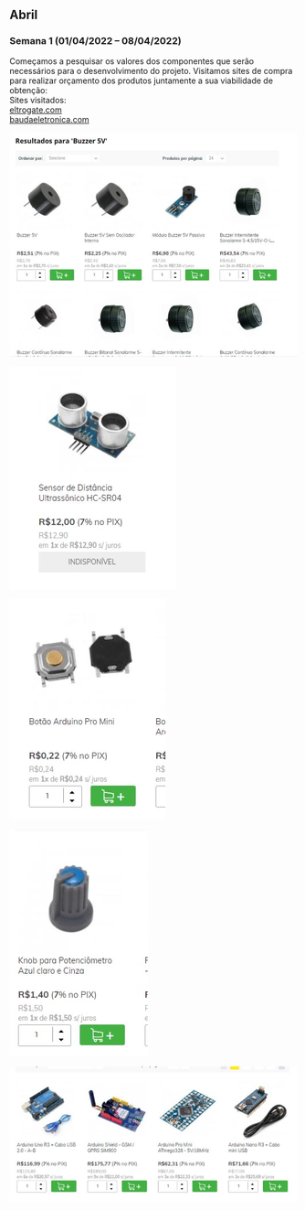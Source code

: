 ## Abril
### Semana 1 (01/04/2022 – 08/04/2022)
Começamos a pesquisar os valores dos componentes que serão necessários para o desenvolvimento do projeto. Visitamos sites de compra para realizar orçamento dos produtos juntamente a sua viabilidade de obtenção:  
Sites visitados:  
[eltrogate.com](https://www.eletrogate.com/?gclid=EAIaIQobChMI5_zwpY3X9gIVkoKRCh243QlEEAAYAiAAEgKD3_D_BwE)  
[baudaeletronica.com](https://www.baudaeletronica.com.br/arduino?gclid=EAIaIQobChMI5_zwpY3X9gIVkoKRCh243QlEEAAYASAAEgJO1PD_BwE)

![imagemComponentes1](./img/abr_01.png)

![imagemComponentes2](./img/abr_02.png)

![imagemComponentes3](./img/abr_03.png)

![imagemComponentes4](./img/abr_04.png)

![imagemComponentes5](./img/abr_05.png)
